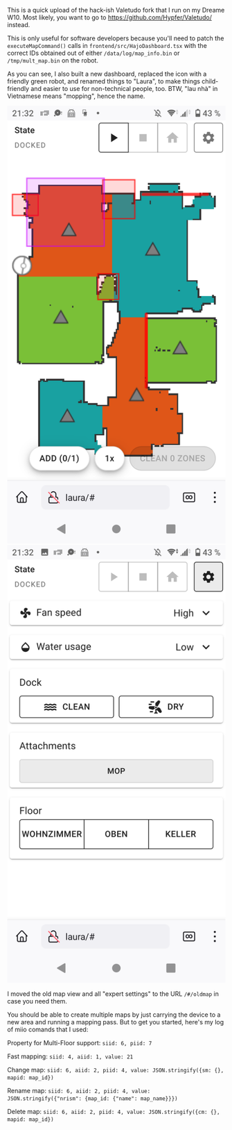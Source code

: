 This is a quick upload of the hack-ish Valetudo fork that I run on my Dreame W10. 
Most likely, you want to go to https://github.com/Hypfer/Valetudo/ instead.

This is only useful for software developers 
because you'll need to patch the `executeMapCommand()` calls in
`frontend/src/HajoDashboard.tsx` 
with the correct IDs obtained out of either
`/data/log/map_info.bin` or `/tmp/mult_map.bin`
on the robot.

As you can see, I also built a new dashboard, 
replaced the icon with a friendly green robot,
and renamed things to "Laura", 
to make things child-friendly
and easier to use for non-technical people, too.
BTW, "lau nhà" in Vietnamese means "mopping", hence the name.

![](Screenshot_20221225-213228.png)
![](Screenshot_20221225-213236.png)


I moved the old map view and all "expert settings" to the URL
`/#/oldmap` in case you need them.

You should be able to create multiple maps by just carrying the device to a new area
and running a mapping pass. But to get you started, here's my log of miio comands that I used:

Property for Multi-Floor support:
`siid: 6, piid: 7`

Fast mapping:
`siid: 4, aiid: 1, value: 21`

Change map:
`siid: 6, aiid: 2, piid: 4, value: JSON.stringify({sm: {}, mapid: map_id})`

Rename map:
`siid: 6, aiid: 2, piid: 4, value: JSON.stringify({"nrism": {map_id: {"name": map_name}}})`

Delete map:
`siid: 6, aiid: 2, piid: 4, value: JSON.stringify({cm: {}, mapid: map_id})`
